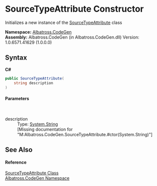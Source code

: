# SourceTypeAttribute Constructor 
 

Initializes a new instance of the <a href="9B16239.md">SourceTypeAttribute</a> class

**Namespace:**&nbsp;<a href="DCDDD28E.md">Albatross.CodeGen</a><br />**Assembly:**&nbsp;Albatross.CodeGen (in Albatross.CodeGen.dll) Version: 1.0.6571.41629 (1.0.0.0)

## Syntax

**C#**<br />
``` C#
public SourceTypeAttribute(
	string description
)
```


#### Parameters
&nbsp;<dl><dt>description</dt><dd>Type: <a href="http://msdn2.microsoft.com/en-us/library/s1wwdcbf" target="_blank">System.String</a><br />\[Missing <param name="description"/> documentation for "M:Albatross.CodeGen.SourceTypeAttribute.#ctor(System.String)"\]</dd></dl>

## See Also


#### Reference
<a href="9B16239.md">SourceTypeAttribute Class</a><br /><a href="DCDDD28E.md">Albatross.CodeGen Namespace</a><br />